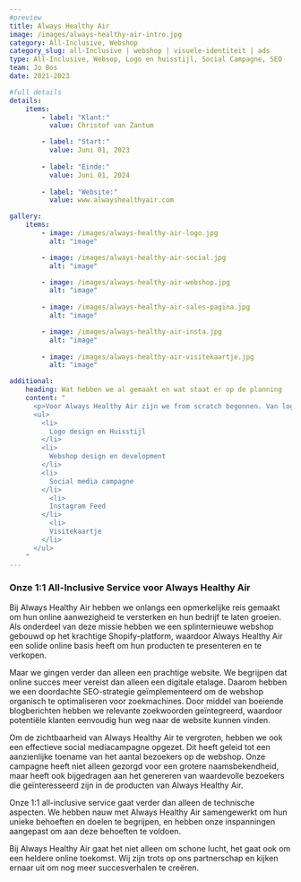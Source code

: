 ```yaml
---
#preview
title: Always Healthy Air
image: /images/always-healthy-air-intro.jpg
category: All-Inclusive, Webshop
category_slug: all-Inclusive | webshop | visuele-identiteit | ads
type: All-Inclusive, Websop, Logo en huisstijl, Social Campagne, SEO
team: Jo Bos
date: 2021-2023

#full details
details:
    items:
        - label: "Klant:"
          value: Christof van Zantum

        - label: "Start:"
          value: Juni 01, 2023
        
        - label: "Einde:"
          value: Juni 01, 2024
        
        - label: "Website:"
          value: www.alwayshealthyair.com

gallery: 
    items:
        - image: /images/always-healthy-air-logo.jpg
          alt: "image"

        - image: /images/always-healthy-air-social.jpg
          alt: "image"

        - image: /images/always-healthy-air-webshop.jpg
          alt: "image"
        
        - image: /images/always-healthy-air-sales-pagina.jpg
          alt: "image"

        - image: /images/always-healthy-air-insta.jpg
          alt: "image"
        
        - image: /images/always-healthy-air-visitekaartje.jpg
          alt: "image"

additional:
    heading: Wat hebben we al gemaakt en wat staat er op de planning 
    content: "
      <p>Voor Always Healthy Air zijn we from scratch begonnen. Van logo huisstijl en bouwen aan de online aanwezigheid. De komende maanden zullen wij ons richten om meer bezoekers naar de websop te sturen en daardoor meer leads te creëren. We richten ons de komende maanden ook op organisch verkeer vanuit google. Het schrijven van blogs staat hierin centraal en het genereren van back links.</p>
      <ul>
        <li>
          Logo design en Huisstijl
        </li>
        <li>
          Webshop design en development
        </li>
        <li>
          Social media campagne
        </li>
          <li>
          Instagram Feed
        </li>
          <li>
          Visitekaartje
        </li>
      </ul>
    "
---
```


### Onze 1:1 All-Inclusive Service voor Always Healthy Air

Bij Always Healthy Air hebben we onlangs een opmerkelijke reis gemaakt om hun online aanwezigheid te versterken en hun bedrijf te laten groeien. Als onderdeel van deze missie hebben we een splinternieuwe webshop gebouwd op het krachtige Shopify-platform, waardoor Always Healthy Air een solide online basis heeft om hun producten te presenteren en te verkopen.

Maar we gingen verder dan alleen een prachtige website. We begrijpen dat online succes meer vereist dan alleen een digitale etalage. Daarom hebben we een doordachte SEO-strategie geïmplementeerd om de webshop organisch te optimaliseren voor zoekmachines. Door middel van boeiende blogberichten hebben we relevante zoekwoorden geïntegreerd, waardoor potentiële klanten eenvoudig hun weg naar de website kunnen vinden.

Om de zichtbaarheid van Always Healthy Air te vergroten, hebben we ook een effectieve social mediacampagne opgezet. Dit heeft geleid tot een aanzienlijke toename van het aantal bezoekers op de webshop. Onze campagne heeft niet alleen gezorgd voor een grotere naamsbekendheid, maar heeft ook bijgedragen aan het genereren van waardevolle bezoekers die geïnteresseerd zijn in de producten van Always Healthy Air.

Onze 1:1 all-inclusive service gaat verder dan alleen de technische aspecten. We hebben nauw met Always Healthy Air samengewerkt om hun unieke behoeften en doelen te begrijpen, en hebben onze inspanningen aangepast om aan deze behoeften te voldoen.

Bij Always Healthy Air gaat het niet alleen om schone lucht, het gaat ook om een heldere online toekomst. Wij zijn trots op ons partnerschap en kijken ernaar uit om nog meer succesverhalen te creëren.